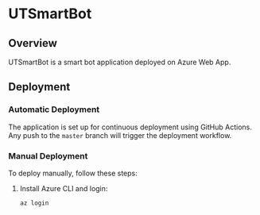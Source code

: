 # UTSmartBot

## Overview
UTSmartBot is a smart bot application deployed on Azure Web App.

## Deployment

### Automatic Deployment
The application is set up for continuous deployment using GitHub Actions. Any push to the `master` branch will trigger the deployment workflow.

### Manual Deployment
To deploy manually, follow these steps:
1. Install Azure CLI and login:
   ```sh
   az login
